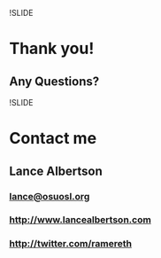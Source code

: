 !SLIDE

# Thank you! #
## Any Questions? ##

!SLIDE

# Contact me #

## Lance Albertson ##
### lance@osuosl.org ###
### http://www.lancealbertson.com ###
### http://twitter.com/ramereth ###
